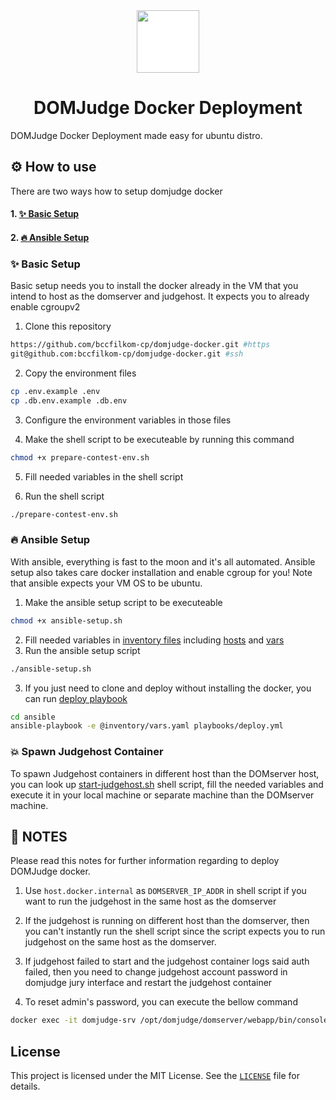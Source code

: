 <div align="center">
<img src="https://www.domjudge.org/DOMjudgelogo.svg" width="100px" style="background-color:white;">
<h1>DOMJudge Docker Deployment</h1>
</div>

DOMJudge Docker Deployment made easy for ubuntu distro.

## ⚙️ How to use

There are two ways how to setup domjudge docker   

#### 1. [✨ Basic Setup](#-basic-setup)   
#### 2. [🔥 Ansible Setup](#-ansible-setup)

### ✨ Basic Setup

Basic setup needs you to install the docker already in the VM that you intend to host as the domserver and judgehost. It expects you to already enable cgroupv2

1. Clone this repository
```zsh
https://github.com/bccfilkom-cp/domjudge-docker.git #https
git@github.com:bccfilkom-cp/domjudge-docker.git #ssh
```

2. Copy the environment files
```zsh
cp .env.example .env
cp .db.env.example .db.env  
```

3. Configure the environment variables in those files

4. Make the shell script to be executeable by running this command

```zsh
chmod +x prepare-contest-env.sh
```

5. Fill needed variables in the shell script

6. Run the shell script
```zsh
./prepare-contest-env.sh
```
### 🔥 Ansible Setup
With ansible, everything is fast to the moon and it's all automated. Ansible setup also takes care docker installation and enable cgroup for you! Note that ansible expects your VM OS to be ubuntu.

1. Make the ansible setup script to be executeable
```zsh
chmod +x ansible-setup.sh
```
2. Fill needed variables in [inventory files](./ansible/inventory) including [hosts](./ansible/inventory/hosts.yaml) and [vars](./ansible/inventory/vars.yaml)
2. Run the ansible setup script
```zsh
./ansible-setup.sh
```
3. If you just need to clone and deploy without installing the docker, you can run [deploy playbook](./ansible/playbooks/deploy.yml)
```zsh
cd ansible
ansible-playbook -e @inventory/vars.yaml playbooks/deploy.yml
```

### 💥 Spawn Judgehost Container
To spawn Judgehost containers in different host than the DOMserver host, you can look up [start-judgehost.sh](./start-judgehost.sh) shell script, fill the needed variables and execute it in your local machine or separate machine than the DOMserver machine.

## 📝 NOTES

Please read this notes for further information regarding to deploy DOMJudge docker.

1. Use ```host.docker.internal``` as ```DOMSERVER_IP_ADDR``` in shell script if you want to run the judgehost in the same host as the domserver

2. If the judgehost is running on different host than the domserver, then you can't instantly run the shell script since the script expects you to run judgehost on the same host as the domserver.

3. If judgehost failed to start and the judgehost container logs said auth failed, then you need to change judgehost account password in domjudge jury interface and restart the judgehost container

4. To reset admin's password, you can execute the bellow command
```zsh
docker exec -it domjudge-srv /opt/domjudge/domserver/webapp/bin/console domjudge:reset-user-password admin
```

## License

This project is licensed under the MIT License. See the [`LICENSE`](./LICENSE) file for details.

